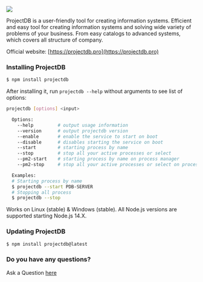 ![](https://repository-images.githubusercontent.com/574990736/14caf308-f001-4b58-b254-c945c25fa252)

ProjectDB is a user-friendly tool for creating information systems. Efficient and easy tool for creating information systems and solving wide variety of problems of your business. From easy catalogs to advanced systems, which covers all structure of company.

Official website: [https://projectdb.pro](https://projectdb.pro)

### Installing ProjectDB
```bash
$ npm install projectdb
```

After installing it, run `projectdb --help` without arguments to see list of options:

```bash
projectdb [options] <input>

  Options:
    --help         # output usage information
    --version      # output projectdb version
    --enable       # enable the service to start on boot
    --disable      # disables starting the service on boot
    --start        # starting process by name
    --stop         # stop all your active processes or select
    --pm2-start    # starting process by name on process manager
    --pm2-stop     # stop all your active processes or select on process manager

  Examples:
  # Starting process by name
  $ projectdb --start PDB-SERVER
  # Stopping all process
  $ projectdb --stop
```

Works on Linux (stable) & Windows (stable). All Node.js versions are supported starting Node.js 14.X.

### Updating ProjectDB
```bash
$ npm install projectdb@latest
```

### Do you have any questions?
Ask a Question [here](https://projectdb.pro/question/)